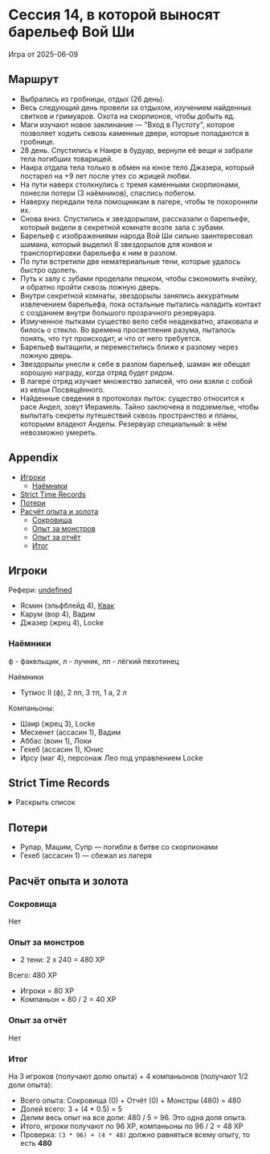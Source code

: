 # Сессия 14, в которой выносят барельеф Вой Ши

<!--
<a title="" href="">
  <img src="" style="width:800px" />
</a>
-->

Игра от 2025-06-09

## Маршрут

- Выбрались из гробницы, отдых (26 день).
- Весь следующий день провели за отдыхом, изучением найденных свитков и гримуаров. Охота на скорпионов, чтобы добыть яд.
- Маги изучают новое заклинание — "Вход в Пустоту", которое позволяет ходить сквозь каменные двери, которые попадаются в
  гробнице.
- 28 день. Спустились к Наире в будуар, вернули её вещи и забрали тела погибших товарищей.
- Наира отдала тела только в обмен на юное тело Джазера, который постарел на +9 лет после утех со жрицей любви.
- На пути наверх столкнулись с тремя каменными скорпионами, понесли потери (3 наёмников), спаслись побегом.
- Наверху передали тела помощникам в лагере, чтобы те похоронили их.
- Снова вниз. Спустились к звездорылам, рассказали о барельефе, который видели в секретной комнате возле зала с зубами.
- Барельеф с изображениями народа Вой Ши сильно заинтересовал шамана, который выделил 8 звездорылов для конвоя и
  транспортировки барельефа к ним в разлом.
- По пути встретили две нематериальные тени, которые удалось быстро одолеть.
- Путь к залу с зубами проделали пешком, чтобы сэкономить ячейку, и обратно пройти сквозь ложную дверь.
- Внутри секретной комнаты, звездорылы занялись аккуратным извлечением барельефа, пока остальные пытались наладить
  контакт с созданием внутри большого прозрачного резервуара.
- Измученное пытками существо вело себя неадекватно, атаковала и билось о стекло. Во времена просветления разума,
  пыталось понять, что тут происходит, и что от него требуется.
- Барельеф вытащили, и переместились ближе к разлому через ложную дверь.
- Звездорылы унесли к себе в разлом барельеф, шаман же обещал хорошую награду, когда отряд будет рядом.
- В лагере отряд изучает множество записей, что они взяли с собой из кельи Посвящённого.
- Найденные сведения в протоколах пыток: существо относится к расе Андел, зовут Иерамель. Тайно заключена в подземелье,
  чтобы выпытать секреты путешествий сквозь пространство и планы, которыми владеют Анделы. Резервуар специальный: в нём
  невозможно умереть.

## Appendix

<!-- toc -->

- [Игроки](#%D0%B8%D0%B3%D1%80%D0%BE%D0%BA%D0%B8)
  - [Наёмники](#%D0%BD%D0%B0%D1%91%D0%BC%D0%BD%D0%B8%D0%BA%D0%B8)
- [Strict Time Records](#strict-time-records)
- [Потери](#%D0%BF%D0%BE%D1%82%D0%B5%D1%80%D0%B8)
- [Расчёт опыта и золота](#%D1%80%D0%B0%D1%81%D1%87%D1%91%D1%82-%D0%BE%D0%BF%D1%8B%D1%82%D0%B0-%D0%B8-%D0%B7%D0%BE%D0%BB%D0%BE%D1%82%D0%B0)
  - [Сокровища](#%D1%81%D0%BE%D0%BA%D1%80%D0%BE%D0%B2%D0%B8%D1%89%D0%B0)
  - [Опыт за монстров](#%D0%BE%D0%BF%D1%8B%D1%82-%D0%B7%D0%B0-%D0%BC%D0%BE%D0%BD%D1%81%D1%82%D1%80%D0%BE%D0%B2)
  - [Опыт за отчёт](#%D0%BE%D0%BF%D1%8B%D1%82-%D0%B7%D0%B0-%D0%BE%D1%82%D1%87%D1%91%D1%82)
  - [Итог](#%D0%B8%D1%82%D0%BE%D0%B3)

<!-- tocstop -->

## Игроки

Рефери: [undefined](https://t.me/oktottrpg)

- Ясмин (эльфблейд 4), [Квак](https://t.me/troglog)
- Карум (вор 4), Вадим
- Джазер (жрец 4), Locke

### Наёмники

ф - факельщик, л - лучник, лп - лёгкий пехотинец

Наёмники

- Тутмос II (ф), 2 лп, 3 тп, 1 а, 2 л

Компаньоны:

- Шаир (жрец 3), Locke
- Месхенет (ассасин 1), Вадим
- Аббас (воин 1), Локи
- Гехеб (ассасин 1), Юнис
- Ирсу (маг 4), персонаж Лео под управлением Locke

## Strict Time Records

<details><summary>Раскрыть список</summary>

По дням

- 1 день: 1ч + 2ч20м (игра 1) 10 января
- 2 день: отдых в лагере, ночёвка (игра 2) 17 января
- 3 день: 1ч + 3ч20м, остались внутри (конец игры 2). 4ч30м внутри (игра 3). 2ч30м (игра 4).
- 4-7 день: отдых, наём
- 8 день: раскопки шахты снаружи (конец игры 4) (игра 5)
- 9 день: 3ч10м внутри (конец игры 5) (игра 6), вышли наружу и ночевали в лагере
- 10 день: 4ч внутри (конец игры 6), 7ч + 40м в гротах (игра 7), 1ч10 м (игра 8) (Ширин, икра)
- 11-13 день: отдых в лагере, отправка каравана с сокровищами в поселение
- 14 день: 4ч10м (конец игры 8), 3ч40м (игра 9)
- 15 день: отдых, исследования (конец игры 9)
- 16 день (игра 10)
- 17 день: караван доезжает до поселения (игра 11), лечение в лагере
- 18 день: лечение в лагере
- 19 день: спуск в гробницу (7ч20м) (конец игры 11) (игра 12)
- 20 день: икра в Ширин созревает, караван выезжает обратно, спуск в гробницу и обратно (2ч40м) (конец игры 12)
- 21-25 дни: дорога, караван в лагере
- 26 день: гробница (5ч10м) (конец игры 13)
- 27 день: лагерь, изучение, охота (игра 14)
- 28 день: гробница (6ч50м)
- ...
- 40 день: кончается оплата наёмников

</details>

## Потери

- Рупар, Машим, Супр — погибли в битве со скорпионами
- Гехеб (ассасин 1) — сбежал из лагеря

## Расчёт опыта и золота

### Сокровища

Нет

### Опыт за монстров

- 2 тени: 2 x 240 = 480 XP

Всего: 480 XP

- Игроки = 80 XP
- Компаньон = 80 / 2 = 40 XP

### Опыт за отчёт

Нет

### Итог

На 3 игроков (получают долю опыта) + 4 компаньонов (получают 1/2 доли опыта):

- Всего опыта: Сокровища (0) + Отчёт (0) + Монстры (480) = 480
- Долей всего: 3 + (4 \* 0.5) = 5
- Делим весь опыт на все доли: 480 / 5 = 96. Это одна доля опыта.
- Итого, игроки получают по 96 XP, компаньоны по 96 / 2 = 48 XP
- Проверка: `(3 * 96) + (4 * 48)` должно равняться всему опыту, то есть **480**
